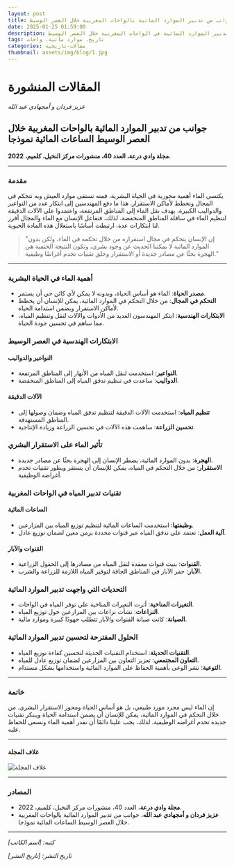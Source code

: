 ```yaml
---
layout: post
title: جوانب من تدبير الموارد المائية بالواحات المغربية خلال العصر الوسيط
date: 2025-01-25 01:59:00
description: دراسة شاملة حول تدبير الموارد المائية في الواحات المغربية خلال العصر الوسيط.
tags: تاريخ، موارد مائية، واحات
categories: مقالات-تاريخية
thumbnail: assets/img/blog/1.jpg
---
```


# المقالات المنشورة

_عزيز فردان و أمجهادي عبد الله_

## جوانب من تدبير الموارد المائية بالواحات المغربية خلال العصر الوسيط الساعات المائية نموذجا

**مجلة وادي درعة، العدد 40، منشورات مركز النخيل، كلميم، 2022.**

---

### مقدمة

يكتسي الماء أهمية محورية في الحياة البشرية، فمنه نستقي موارد العيش وبه نتحكم في المجال ونخطط لأماكن الاستقرار. هذا ما دفع المهندسين إلى ابتكار عدد من النواعير والدواليب الكبيرة، بهدف نقل الماء إلى المناطق المرتفعة، واعتمدوا على الآلات الدقيقة لتنظيم الماء في سافلة المناطق المنخفضة. لذلك، فتفاعل الإنسان مع الماء والمجال أفرز لنا ابتكارات عدة، ارتبطت أساسًا باستغلال هذه المادة الحيوية.

> "إن الإنسان يتحكم في مجال استقراره من خلال تحكمه في الماء، ولكن بدون الموارد المائية لا يمكننا الحديث عن وجود بشري، وتكون النتيجة الحتمية هي الهجرة بحثًا عن مصادر جديدة أو الاستقرار وخلق تقنيات تخدم أغراضًا وظيفية."

---

### أهمية الماء في الحياة البشرية

- **مصدر الحياة**: الماء هو أساس الحياة، وبدونه لا يمكن لأي كائن حي أن يستمر.
- **التحكم في المجال**: من خلال التحكم في الموارد المائية، يمكن للإنسان أن يخطط لأماكن الاستقرار ويضمن استدامة الحياة.
- **الابتكارات الهندسية**: ابتكر المهندسون العديد من الأدوات والآلات لنقل وتنظيم المياه، مما ساهم في تحسين جودة الحياة.

### الابتكارات الهندسية في العصر الوسيط

#### النواعير والدواليب

- **النواعير**: استخدمت لنقل المياه من الأنهار إلى المناطق المرتفعة.
- **الدواليب**: ساعدت في تنظيم تدفق المياه إلى المناطق المنخفضة.

#### الآلات الدقيقة

- **تنظيم المياه**: استخدمت الآلات الدقيقة لتنظيم تدفق المياه وضمان وصولها إلى المناطق المستهدفة.
- **تحسين الزراعة**: ساهمت هذه الآلات في تحسين الزراعة وزيادة الإنتاجية.

### تأثير الماء على الاستقرار البشري

- **الهجرة**: بدون الموارد المائية، يضطر الإنسان إلى الهجرة بحثًا عن مصادر جديدة.
- **الاستقرار**: من خلال التحكم في المياه، يمكن للإنسان أن يستقر ويطور تقنيات تخدم أغراضه الوظيفية.

### تقنيات تدبير المياه في الواحات المغربية

#### الساعات المائية

- **وظيفتها**: استخدمت الساعات المائية لتنظيم توزيع المياه بين المزارعين.
- **آلية العمل**: تعتمد على تدفق المياه عبر قنوات محددة بزمن معين لضمان توزيع عادل.

#### القنوات والآبار

- **القنوات**: بنيت قنوات معقدة لنقل المياه من مصادرها إلى الحقول الزراعية.
- **الآبار**: حفر الآبار في المناطق الجافة لتوفير المياه اللازمة للزراعة والشرب.

### التحديات التي واجهت تدبير الموارد المائية

- **التغيرات المناخية**: أثرت التغيرات المناخية على توفر المياه في الواحات.
- **النزاعات**: نشأت نزاعات بين المزارعين حول توزيع المياه.
- **الصيانة**: كانت صيانة القنوات والآبار تتطلب جهودًا كبيرة وموارد مالية.

### الحلول المقترحة لتحسين تدبير الموارد المائية

- **التقنيات الحديثة**: استخدام التقنيات الحديثة لتحسين كفاءة توزيع المياه.
- **التعاون المجتمعي**: تعزيز التعاون بين المزارعين لضمان توزيع عادل للمياه.
- **التوعية**: نشر الوعي بأهمية الحفاظ على الموارد المائية واستخدامها بشكل مستدام.

---

### خاتمة

إن الماء ليس مجرد مورد طبيعي، بل هو أساس الحياة ومحور الاستقرار البشري. من خلال التحكم في الموارد المائية، يمكن للإنسان أن يضمن استدامة الحياة ويبتكر تقنيات جديدة تخدم أغراضه الوظيفية. لذلك، يجب علينا دائمًا أن نقدر أهمية الماء ونسعى للحفاظ عليه.

---

#### غلاف المجلة

![غلاف المجلة](path/to/cover-image.jpg)

---

### المصادر

- **مجلة وادي درعة**، العدد 40، منشورات مركز النخيل، كلميم، 2022.
- **عزيز فردان و أمجهادي عبد الله**، جوانب من تدبير الموارد المائية بالواحات المغربية خلال العصر الوسيط الساعات المائية نموذجا.

---

_كتبه: [اسم الكاتب]_

_تاريخ النشر: [تاريخ النشر]_

